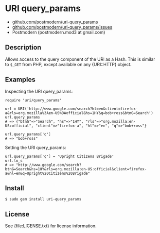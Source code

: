 # URI query_params

* [github.com/postmodern/uri-query_params](http://github.com/postmodern/uri-query_params/)
* [github.com/postmodern/uri-query_params/issues](http://github.com/postmodern/uri-query_params/issues/)
* Postmodern (postmodern.mod3 at gmail.com)

## Description

Allows access to the query component of the URI as a Hash. This is similar
to `$_GET` from PHP, except available on any {URI::HTTP} object.

## Examples

Inspecting the URI query_params:

    require 'uri/query_params'
    
    url = URI('http://www.google.com/search?hl=en&client=firefox-a&rls=org.mozilla%3Aen-US%3Aofficial&hs=1HY&q=bob+ross&btnG=Search')
    url.query_params
    # => {"btnG"=>"Search", "hs"=>"1HY", "rls"=>"org.mozilla:en-US:official", "client"=>"firefox-a", "hl"=>"en", "q"=>"bob+ross"}

    url.query_params['q']
    # => "bob+ross"

Setting the URI query_params:

    url.query_params['q'] = 'Upright Citizens Brigade'
    url.to_s
    # => "http://www.google.com/search?btnG=Search&hs=1HY&rls=org.mozilla:en-US:official&client=firefox-a&hl=en&q=Upright%20Citizens%20Brigade"

## Install

    $ sudo gem install uri-query_params

## License

See {file:LICENSE.txt} for license information.

